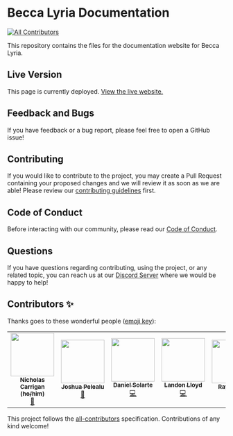 # Becca Lyria Documentation
<!-- ALL-CONTRIBUTORS-BADGE:START - Do not remove or modify this section -->
[![All Contributors](https://img.shields.io/badge/all_contributors-5-orange.svg?style=flat-square)](#contributors-)
<!-- ALL-CONTRIBUTORS-BADGE:END -->

This repository contains the files for the documentation website for Becca Lyria.

## Live Version

This page is currently deployed. [View the live website.](https://beccalyria.nhcarrigan.com)

## Feedback and Bugs

If you have feedback or a bug report, please feel free to open a GitHub issue!

## Contributing

If you would like to contribute to the project, you may create a Pull Request containing your proposed changes and we will review it as soon as we are able! Please review our [contributing guidelines](CONTRIBUTING.md) first.

## Code of Conduct

Before interacting with our community, please read our [Code of Conduct](CODE_OF_CONDUCT.md).

## Questions

If you have questions regarding contributing, using the project, or any related topic, you can reach us at our [Discord Server](https://discord.gg/yMBWgETTJu) where we would be happy to help!

## Contributors ✨

Thanks goes to these wonderful people ([emoji key](https://allcontributors.org/docs/en/emoji-key)):

<!-- ALL-CONTRIBUTORS-LIST:START - Do not remove or modify this section -->
<!-- prettier-ignore-start -->
<!-- markdownlint-disable -->
<table>
  <tr>
    <td align="center"><a href="http://www.nhcarrigan.com"><img src="https://avatars1.githubusercontent.com/u/63889819?v=4" width="100px;" alt=""/><br /><sub><b>Nicholas Carrigan (he/him)</b></sub></a><br /><a href="#projectManagement-nhcarrigan" title="Project Management">📆</a></td>
    <td align="center"><a href="http://catalactics.now.sh"><img src="https://avatars1.githubusercontent.com/u/45566099?v=4" width="100px;" alt=""/><br /><sub><b>Joshua Pelealu</b></sub></a><br /><a href="#design-JoshuaPelealu" title="Design">🎨</a></td>
    <td align="center"><a href="https://www.danielsolartech.com/"><img src="https://avatars2.githubusercontent.com/u/66956234?v=4" width="100px;" alt=""/><br /><sub><b>Daniel Solarte</b></sub></a><br /><a href="https://github.com/nhcarrigan/Becca-Lyria-documentation/commits?author=danielsolartech" title="Code">💻</a></td>
    <td align="center"><a href="http://landonlloyd.github.io"><img src="https://avatars0.githubusercontent.com/u/65516863?v=4" width="100px;" alt=""/><br /><sub><b>Landon Lloyd</b></sub></a><br /><a href="https://github.com/nhcarrigan/Becca-Lyria-documentation/commits?author=LandonLloyd" title="Code">💻</a></td>
    <td align="center"><a href="https://github.com/SKULLXL"><img src="https://avatars3.githubusercontent.com/u/68315325?v=4" width="100px;" alt=""/><br /><sub><b>Rayn Islam</b></sub></a><br /><a href="https://github.com/nhcarrigan/Becca-Lyria-documentation/issues?q=author%3ASKULLXL" title="Bug reports">🐛</a> <a href="#design-SKULLXL" title="Design">🎨</a></td>
  </tr>
</table>

<!-- markdownlint-enable -->
<!-- prettier-ignore-end -->
<!-- ALL-CONTRIBUTORS-LIST:END -->

This project follows the [all-contributors](https://github.com/all-contributors/all-contributors) specification. Contributions of any kind welcome!
